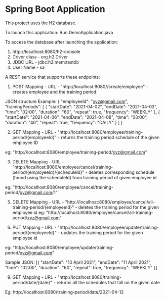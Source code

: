 # Spring Boot Application

This project uses the H2 database.

To launch this application: Run DemoApplication.java

To access the database after launching the application:
1. http://localhost:8080/h2-console
2. Driver class - org.h2.Driver
3. JDBC URL - jdbc:h2:mem:testdb
4. User Name - sa


A REST service that supports these endpoints:

1. POST Mapping - URL - "http://localhost:8080//create/employee" - creates employee and the training period

JSON structure Example:
{
    "employeeId": "xyz@gmail.com",
    "trainingPeriods": [
        {
            "startDate": "2021-04-02",
            "endDate": "2021-04-03",
            "time": "02:00",
            "duration": "60",
            "repeat": true,
            "frequency": "WEEKLY"
        },
        {
            "startDate": "2021-04-06",
            "endDate": "2021-04-08",
            "time": "03:00",
            "duration": "40",
            "repeat": true,
            "frequency": "DAILY"
        }
    ]
}


2. GET Mapping - URL - "http://localhost:8080/employee/training-period/{employeeId}" - returns the training period schedule of the given employee ID

eg: "http://localhost:8080/employee/training-period/xyz@gmail.com"

3. DELETE Mapping - URL - "http://localhost:8080/employee/cancel/training-period/{employeeId}/{scheduleId}" - deletes corresponding schedule (found using the scheduleId) from training period of given employee id

eg: "http://localhost:8080/employee/cancel/training-period/xyz@gmail.com/1"

5. DELETE Mapping - URL - "http://localhost:8080/employee/cancel/all-training-period/{employeeId}" - deletes the training period for the given employee id
eg: "http://localhost:8080/employee/cancel/all-training-period/xyz@gmail.com"


7. PUT Mapping - URL - "http://localhost:8080/employee/update/training-period/{employeeId}" - updates the training period for the given employee id

eg: "http://localhost:8080/employee/update/training-period/xyz@gmail.com"

Sample JSON:
[{
    "startDate": "10 April 2021",
    "endDate": "11 April 2021",
    "time": "02:00",
    "duration": "60",
    "repeat": true,
    "frequency": "WEEKLY"
}]

9. GET Mapping - URL - "http://localhost:8080/training-period/date/{date}" - returns all the schedules that fall on the given date

Eg: http://localhost:8080/training-period/date/2021-04-12

